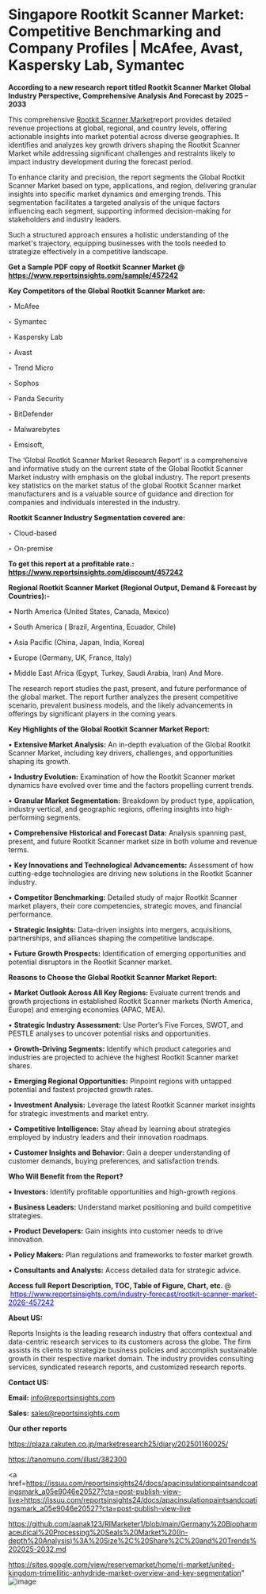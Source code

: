 # Singapore Rootkit Scanner Market: Competitive Benchmarking and Company Profiles | McAfee, Avast, Kaspersky Lab, Symantec

<strong>According to a new research report titled Rootkit Scanner Market Global Industry Perspective, Comprehensive Analysis And Forecast by 2025 – 2033</strong>

This comprehensive <a href=https://www.reportsinsights.com/sample/457242>Rootkit Scanner Market</a>report provides detailed revenue projections at global, regional, and country levels, offering actionable insights into market potential across diverse geographies. It identifies and analyzes key growth drivers shaping the Rootkit Scanner Market while addressing significant challenges and restraints likely to impact industry development during the forecast period.

To enhance clarity and precision, the report segments the Global Rootkit Scanner Market based on type, applications, and region, delivering granular insights into specific market dynamics and emerging trends. This segmentation facilitates a targeted analysis of the unique factors influencing each segment, supporting informed decision-making for stakeholders and industry leaders.

Such a structured approach ensures a holistic understanding of the market's trajectory, equipping businesses with the tools needed to strategize effectively in a competitive landscape.

<strong>Get a Sample PDF copy of Rootkit Scanner Market </strong><strong>@<a href=https://www.reportsinsights.com/sample/457242 style=color:#0000ff;> https://www.reportsinsights.com/sample/457242</a></strong></font>

<strong>Key Competitors of the Global Rootkit Scanner Market are:</strong>

‣ McAfee

‣ Symantec

‣ Kaspersky Lab

‣ Avast

‣ Trend Micro

‣ Sophos

‣ Panda Security

‣ BitDefender

‣ Malwarebytes

‣ Emsisoft,

The ‘Global Rootkit Scanner Market Research Report’ is a comprehensive and informative study on the current state of the Global Rootkit Scanner Market industry with emphasis on the global industry. The report presents key statistics on the market status of the global Rootkit Scanner market manufacturers and is a valuable source of guidance and direction for companies and individuals interested in the industry.

<strong>Rootkit Scanner Industry Segmentation covered are:</strong>

‣ Cloud-based

‣ On-premise

<strong>To get this report at a profitable rate.: <a href=https://www.reportsinsights.com/discount/457242 style=color:#0000ff;>https://www.reportsinsights.com/discount/457242</a></strong></font>

<strong>Regional Rootkit Scanner Market (Regional Output, Demand &amp; Forecast by Countries):-</strong>

• North America (United States, Canada, Mexico)

• South America ( Brazil, Argentina, Ecuador, Chile)

• Asia Pacific (China, Japan, India, Korea)

• Europe (Germany, UK, France, Italy)

• Middle East Africa (Egypt, Turkey, Saudi Arabia, Iran) And More.

The research report studies the past, present, and future performance of the global market. The report further analyzes the present competitive scenario, prevalent business models, and the likely advancements in offerings by significant players in the coming years.

<strong>Key Highlights of the Global Rootkit Scanner Market Report:</strong>

• <strong>Extensive Market Analysis:</strong> An in-depth evaluation of the Global Rootkit Scanner Market, including key drivers, challenges, and opportunities shaping its growth.

• <strong>Industry Evolution:</strong> Examination of how the Rootkit Scanner market dynamics have evolved over time and the factors propelling current trends.

• <strong>Granular Market Segmentation:</strong> Breakdown by product type, application, industry vertical, and geographic regions, offering insights into high-performing segments.

• <strong>Comprehensive Historical and Forecast Data:</strong> Analysis spanning past, present, and future Rootkit Scanner market size in both volume and revenue terms.

• <strong>Key Innovations and Technological Advancements:</strong> Assessment of how cutting-edge technologies are driving new solutions in the Rootkit Scanner industry.

• <strong>Competitor Benchmarking:</strong> Detailed study of major Rootkit Scanner market players, their core competencies, strategic moves, and financial performance.

• <strong>Strategic Insights:</strong> Data-driven insights into mergers, acquisitions, partnerships, and alliances shaping the competitive landscape.

• <strong>Future Growth Prospects:</strong> Identification of emerging opportunities and potential disruptors in the Rootkit Scanner market.

<strong>Reasons to Choose the Global Rootkit Scanner Market Report:</strong>

• <strong>Market Outlook Across All Key Regions:</strong> Evaluate current trends and growth projections in established Rootkit Scanner markets (North America, Europe) and emerging economies (APAC, MEA).

• <strong>Strategic Industry Assessment:</strong> Use Porter’s Five Forces, SWOT, and PESTLE analyses to uncover potential risks and opportunities.

• <strong>Growth-Driving Segments:</strong> Identify which product categories and industries are projected to achieve the highest Rootkit Scanner market shares.

• <strong>Emerging Regional Opportunities:</strong> Pinpoint regions with untapped potential and fastest projected growth rates.

• <strong>Investment Analysis:</strong> Leverage the latest Rootkit Scanner market insights for strategic investments and market entry.

• <strong>Competitive Intelligence:</strong> Stay ahead by learning about strategies employed by industry leaders and their innovation roadmaps.

• <strong>Customer Insights and Behavior:</strong> Gain a deeper understanding of customer demands, buying preferences, and satisfaction trends.

<strong>Who Will Benefit from the Report?</strong>

• <strong>Investors:</strong> Identify profitable opportunities and high-growth regions.

• <strong>Business Leaders:</strong> Understand market positioning and build competitive strategies.

• <strong>Product Developers:</strong> Gain insights into customer needs to drive innovation.

• <strong>Policy Makers:</strong> Plan regulations and frameworks to foster market growth.

• <strong>Consultants and Analysts:</strong> Access detailed data for strategic advice.
</ul>
<strong>Access full Report Description, TOC, Table of Figure, Chart, etc. </strong>@  <a href=https://www.reportsinsights.com/industry-forecast/rootkit-scanner-market-2026-457242 style=color:#0000ff;>https://www.reportsinsights.com/industry-forecast/rootkit-scanner-market-2026-457242</a></font>

<strong><strong>About US</strong>:</strong>

Reports Insights is the leading research industry that offers contextual and data-centric research services to its customers across the globe. The firm assists its clients to strategize business policies and accomplish sustainable growth in their respective market domain. The industry provides consulting services, syndicated research reports, and customized research reports.

<strong>Contact US:</strong>

<p class=""""><b>Email:</b> <a href=mailto:info@reportsinsights.com>info@reportsinsights.com</a></p>
<p class=""""><b>Sales:</b> <a href=mailto:sales@reportsinsights.com>sales@reportsinsights.com</a></p>

<strong>Our other reports</strong>

<a href=https://plaza.rakuten.co.jp/marketresearch25/diary/202501160025/>https://plaza.rakuten.co.jp/marketresearch25/diary/202501160025/</a>

<a href=https://tanomuno.com/illust/382300>https://tanomuno.com/illust/382300</a>

<a href=https://issuu.com/reportsinsights24/docs/apacinsulationpaintsandcoatingsmark_a05e9046e20527?cta=post-publish-view-live>https://issuu.com/reportsinsights24/docs/apacinsulationpaintsandcoatingsmark_a05e9046e20527?cta=post-publish-view-live</a>

<a href=https://github.com/aanak123/RIMarketer1/blob/main/Germany%20Biopharmaceutical%20Processing%20Seals%20Market%20(In-depth%20Analysis)%3A%20Size%2C%20Share%2C%20and%20Trends%202025-2032.md>https://github.com/aanak123/RIMarketer1/blob/main/Germany%20Biopharmaceutical%20Processing%20Seals%20Market%20(In-depth%20Analysis)%3A%20Size%2C%20Share%2C%20and%20Trends%202025-2032.md</a>

<a href=https://sites.google.com/view/reservemarket/home/ri-market/united-kingdom-trimellitic-anhydride-market-overview-and-key-segmentation>https://sites.google.com/view/reservemarket/home/ri-market/united-kingdom-trimellitic-anhydride-market-overview-and-key-segmentation</a>"
![image](https://github.com/user-attachments/assets/f3fee2ea-1723-441b-9f30-3407cb36183a)
